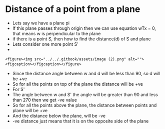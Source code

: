 # Distance of a point from a plane

* Lets say we have a plane pi
* If this plane passes through origin then we can use equation wTx = 0, that means w is perpendicular to the plane
* if there is a point S, then how to find the distance(d) of S and plane&#x20;
* Lets consider one more point S'
*

    <figure><img src="../../.gitbook/assets/image (2).png" alt=""><figcaption></figcaption></figure>
* Since the distance angle between w and d will be less than 90, so d will be +ve
* So for all the points on top of the plane the distance will be +ve
* For S'
* The angle between w and S' the angle will be greater than 90 and less than 270 then we get -ve value
* So for all the points above the plane, the distance between points and plane will be +ve
* And the distance below the plane, will be -ve
* \-ve distance just means that it is on the opposite side of the plane
